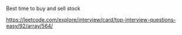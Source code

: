 Best time to buy and sell stock

https://leetcode.com/explore/interview/card/top-interview-questions-easy/92/array/564/
